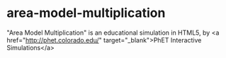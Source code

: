 # area-model-multiplication
"Area Model Multiplication" is an educational simulation in HTML5, by &lt;a href="http://phet.colorado.edu/" target="_blank">PhET Interactive Simulations&lt;/a>
